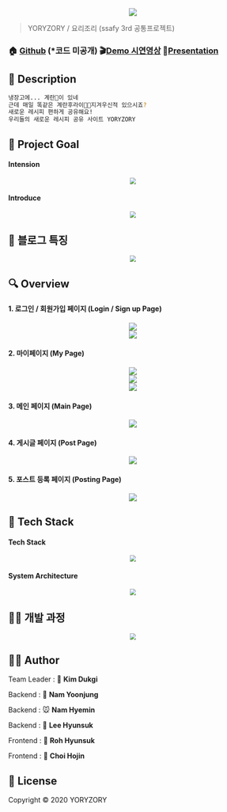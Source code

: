<center>
    <img src="./images/logo.png" style="height: 100%, weight: 100%;" align="center"/>
</center>


> YORYZORY / 요리조리 (ssafy 3rd 공통프로젝트)


### 🏠 [Github](https://github.com/titiman1013/YORYZORY) (*코드 미공개) :clapper:[Demo 시연영상](https://youtu.be/I1R6Cu8MLyc) :microphone:[Presentation](https://docs.google.com/presentation/d/1R6fd37cnxLNXQxbF2IXRIyQbmCHOlhdplsCh_0-tVuA/edit?usp=sharing)

 

## :memo: Description

```sh
냉장고에... 계란🥚이 있네
근데 매일 똑같은 계란후라이🍳🐣지겨우신적 있으시죠?
새로운 레시피 편하게 공유해요!
우리들의 새로운 레시피 공유 사이트 YORYZORY
```



## :pushpin: Project Goal

#### Intension
<center>
    <img src="./images/intentions.png" aling="center" style="zoom:80%;"/><br>
</center>

#### Introduce
<center>
    <img src="./images/introduce.png" aling="center" style="zoom:80%;"/><br>
</center>




## 📃 블로그 특징

<center>
    <img src="./images/character.png" aling="center" style="zoom:80%;"/><br>
</center>



## 🔍 Overview

#### 1. 로그인 / 회원가입 페이지 (Login / Sign up Page)

<center>
    <img src="./images/login.png" aling="center" style="zoom:100%;"/><br>
</center>

<center>
    <img src="./images/sign up.png" aling="center" style="zoom:100%;"/><br>
</center>



#### 2. 마이페이지 (My Page)

<center>
    <img src="./images/my page1.png" aling="center" style="zoom:100%;"/><br>
</center>

<center>
    <img src="./images/my page2.png" aling="center" style="zoom:100%;"/><br>
</center>

<center>
    <img src="./images/my page3.png" aling="center" style="zoom:100%;"/><br>
</center>



#### 3. 메인 페이지 (Main Page)

<center>
    <img src="./images/main page.png" aling="center" style="zoom:100%;"/><br>
</center>



#### 4. 게시글 페이지 (Post Page)

<center>
    <img src="./images/post page.png" aling="center" style="zoom:100%;"/><br>
</center>



#### 5. 포스트 등록 페이지 (Posting Page)

<center>
    <img src="./images/posting page.png" aling="center" style="zoom:100%;"/><br>
</center>



## 🔧 Tech Stack

#### Tech Stack

<center>
    <img src="./images/tech.png" aling="center" style="zoom:80%;"/><br>
</center>

#### System Architecture

<center>
    <img src="./images/system architecture.png" aling="center" style="zoom:80%;"/><br>
</center>


## 🏃‍♂️ 개발 과정

<center>
    <img src="./images/process.png" aling="center" style="zoom:80%;"/><br>
</center>




## 🤼‍♂️ Author

Team Leader : 🐼 __Kim Dukgi__

Backend : 🦊 __Nam Yoonjung__

Backend : 🐭 __Nam Hyemin__

Backend : 🐷 __Lee Hyunsuk__

Frontend : 🦁 __Roh Hyunsuk__

Frontend : 🐰 __Choi Hojin__



## 📝 License

Copyright © 2020 YORYZORY
